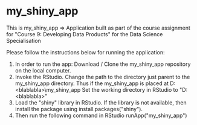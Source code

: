 # my_shiny_app
This is my_shiny_app => Application built as part of the course assignment for "Course 9: Developing Data Products" for the Data Science Specialisation

Please follow the instructions below for running the application:
1. In order to run the app: Download / Clone the my_shiny_app repository on the local computer.
2. Invoke the RStudio. Change the path to the directory just parent to the my_shiny_app directory.
	Thus if the my_shiny_app is placed at D:\<blablabla>\my_shiny_app
	Set the working directory in RStudio to "D:\<blablabla>"
3. Load the "shiny" library in RStudio. If the library is not available, then install the package using install.packages("shiny").
4. Then run the following command in RStudio
	runApp("my_shiny_app")

